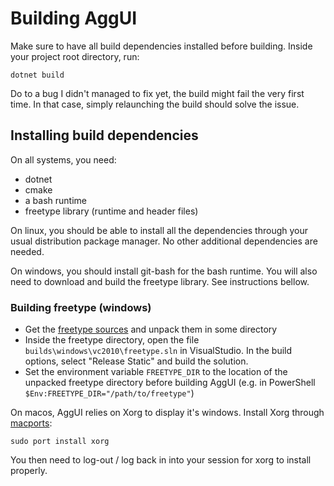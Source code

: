 # Building AggUI

Make sure to have all build dependencies installed before building.
Inside your project root directory, run:

```
dotnet build
```

Do to a bug I didn't managed to fix yet, the build might fail the very first time. In that case, simply relaunching the build should solve the issue.

## Installing build dependencies

On all systems, you need:

- dotnet
- cmake
- a bash runtime
- freetype library (runtime and header files)

On linux, you should be able to install all the dependencies through your usual distribution package manager. No other additional dependencies are needed.

On windows, you should install git-bash for the bash runtime. You will also need to download and build the freetype library. See instructions bellow.

### Building freetype (windows)

- Get the [freetype sources](https://download.savannah.gnu.org/releases/freetype/) and unpack them in some directory
- Inside the freetype directory, open the file `builds\windows\vc2010\freetype.sln` in VisualStudio. In the build options, select "Release Static" and build the solution.
- Set the environment variable `FREETYPE_DIR` to the location of the unpacked freetype directory before building AggUI (e.g. in PowerShell `$Env:FREETYPE_DIR="/path/to/freetype"`)

On macos, AggUI relies on Xorg to display it's windows.
Install Xorg through [macports](https://www.macports.org/install.php):

```
sudo port install xorg
```

You then need to log-out / log back in into your session for xorg to install properly.
